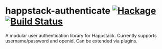 happstack-authenticate [![Hackage](https://img.shields.io/hackage/v/happstack-authenticate.svg)](https://hackage.haskell.org/package/happstack-authenticate) [![Build Status](https://api.travis-ci.org/Happstack/happstack-authenticate.svg?branch=master)](https://travis-ci.org/Happstack/happstack-authenticate)
=========

A modular user authentication library for Happstack. Currently supports username/password and openid. Can be extended via plugins.






